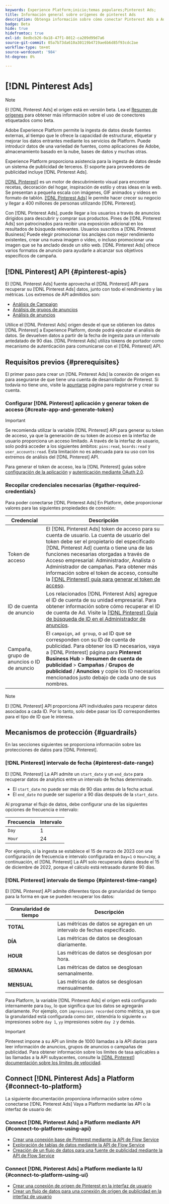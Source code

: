 ```yaml
---
keywords: Experience Platform;inicio;temas populares;Pinterest Ads;
title: Información general sobre orígenes de pinterest Ads
description: Obtenga información sobre cómo conectar Pinterest Ads a Adobe Experience Platform mediante API o la interfaz de usuario.
badge: Beta
hide: true
hidefromtoc: true
exl-id: 8edbcb26-0a18-47f1-8012-ca209d99d7a6
source-git-commit: 05a7b73da610a30119b4719ae6b6d85f93cdc2ae
workflow-type: tm+mt
source-wordcount: '984'
ht-degree: 0%

---
```


# [!DNL Pinterest Ads]

>[!NOTE]
>
>El [!DNL Pinterest Ads] el origen está en versión beta. Lea el [Resumen de orígenes](../../home.md#terms-and-conditions) para obtener más información sobre el uso de conectores etiquetados como beta.

Adobe Experience Platform permite la ingesta de datos desde fuentes externas, al tiempo que le ofrece la capacidad de estructurar, etiquetar y mejorar los datos entrantes mediante los servicios de Platform. Puede introducir datos de una variedad de fuentes, como aplicaciones de Adobe, almacenamiento basado en la nube, bases de datos y muchas otras.

Experience Platform proporciona asistencia para la ingesta de datos desde un sistema de publicidad de terceros. El soporte para proveedores de publicidad incluye [!DNL Pinterest Ads].

[[!DNL Pinterest]](https://www.pinterest.com) es un motor de descubrimiento visual para encontrar recetas, decoración del hogar, inspiración de estilo y otras ideas en la web. Se presentan a pequeña escala con imágenes, GIF animados y vídeos en formato de tablón. [[!DNL Pinterest Ads]](https://ads.pinterest.com/) le permite hacer crecer su negocio y llegar a 400 millones de personas utilizando [!DNL Pinterest].

Con [!DNL Pinterest Ads], puede llegar a los usuarios a través de anuncios dirigidos para descubrir y comprar sus productos. Pines de [!DNL Pinterest Ads] son patrocinados para recibir una exposición adicional en los resultados de búsqueda relevantes. Usuarios suscritos a [!DNL Pinterest Business] Puede elegir promocionar los anclajes con mejor rendimiento existentes, crear una nueva imagen o vídeo, o incluso promocionar una imagen que se ha anclado desde un sitio web. [!DNL Pinterest Ads] ofrece varios formatos de anuncio para ayudarle a alcanzar sus objetivos específicos de campaña.

## [!DNL Pinterest] API {#pinterest-apis}

El [!DNL Pinterest Ads] fuente aprovecha el [!DNL Pinterest] API para recuperar su [!DNL Pinterest Ads] datos, junto con todo el rendimiento y las métricas. Los extremos de API admitidos son:

* [Análisis de Campaign](https://developers.pinterest.com/docs/api/v5/#operation/campaigns/analytics)
* [Análisis de grupos de anuncios](https://developers.pinterest.com/docs/api/v5/#operation/ad_groups/analytics)
* [Análisis de anuncios](https://developers.pinterest.com/docs/api/v5/#operation/ads/analytics)

Utilice el [!DNL Pinterest Ads] origen desde el que se obtienen los datos [!DNL Pinterest] a Experience Platform, donde podrá ejecutar el análisis de datos. Se devuelven datos a partir de la fecha de ingesta para un intervalo antedatado de 90 días. [!DNL Pinterest Ads] utiliza tokens de portador como mecanismo de autenticación para comunicarse con el [!DNL Pinterest] API.

## Requisitos previos {#prerequisites}

El primer paso para crear un [!DNL Pinterest Ads] la conexión de origen es para asegurarse de que tiene una cuenta de desarrollador de Pinterest. Si todavía no tiene uno, visite la [apuntarse](https://www.pinterest.com/business/create/?next=https://developers.pinterest.com/account-setup/) página para registrarse y crear su cuenta.

### Configurar [!DNL Pinterest] aplicación y generar token de acceso {#create-app-and-generate-token}

>[!IMPORTANT]
>
>Se recomienda utilizar la variable [!DNL Pinterest] API para generar su token de acceso, ya que la generación de su token de acceso en la interfaz de usuario proporciona un acceso limitado. A través de la interfaz de usuario, solo podrá acceder a los siguientes ámbitos: `pins:read`, `boards:read` y `user_accounts:read`. Esta limitación no es adecuada para su uso con los extremos de análisis del [!DNL Pinterest] API.

Para generar el token de acceso, lea la [!DNL Pinterest] guías sobre [configuración de la aplicación](https://developers.pinterest.com/docs/getting-started/set-up-app/) y [autenticación mediante OAuth 2.0](https://developers.pinterest.com/docs/getting-started/authentication/).

### Recopilar credenciales necesarias {#gather-required-credentials}

Para poder conectarse [!DNL Pinterest Ads] En Platform, debe proporcionar valores para las siguientes propiedades de conexión:

| Credencial | Descripción |
| --- | --- |
| Token de acceso | El [!DNL Pinterest Ads] token de acceso para su cuenta de usuario. La cuenta de usuario del token debe ser el propietario del especificado [!DNL Pinterest Ad] cuenta o tiene una de las funciones necesarias otorgadas a través de Acceso empresarial: Administrador, Analista o Administrador de campañas. Para obtener más información sobre el token de acceso, consulte la [[!DNL Pinterest] guía para generar el token de acceso](https://developers.pinterest.com/docs/getting-started/set-up-app/). |
| ID de cuenta de anuncio | Los relacionados [!DNL Pinterest Ads] agregue el ID de cuenta de su unidad empresarial. Para obtener información sobre cómo recuperar el ID de cuenta de Ad. Visite la [[!DNL Pinterest] Guía de búsqueda de ID en el Administrador de anuncios](https://help.pinterest.com/en/business/article/find-ids-in-ads-manager). |
| Campaña, grupo de anuncios o ID de anuncio | El `campaign`, `ad group`, o `ad` ID que se corresponden con su ID de cuenta de publicidad. Para obtener los ID necesarios, vaya a [!DNL Pinterest] página para **Pinterest Business Hub** > **Resumen de cuenta de publicidad** > **Campañas** / **Grupos de publicidad** / **Anuncios** y copie los ID necesarios mencionados justo debajo de cada uno de sus nombres. |

>[!NOTE]
>
>El [!DNL Pinterest] API proporciona API individuales para recuperar datos asociados a cada ID. Por lo tanto, solo debe pasar los ID correspondientes para el tipo de ID que le interesa.

## Mecanismos de protección {#guardrails}

En las secciones siguientes se proporciona información sobre las protecciones de datos para [!DNL Pinterest].

### [!DNL Pinterest] intervalo de fecha {#pinterest-date-range}

El [!DNL Pinterest] La API admite un `start_date` y un `end_date` para recuperar datos de analytics entre un intervalo de fechas determinado.

* El `start_date` no puede ser más de 90 días antes de la fecha actual.
* El `end_date` no puede ser superior a 90 días después de la `start_date`.

Al programar el flujo de datos, debe configurar una de las siguientes opciones de frecuencia e intervalo:

| Frecuencia | Intervalo |
| --- | --- |
| `Day` | 1 |
| `Hour` | 24 |

Por ejemplo, si la ingesta se establece el 15 de marzo de 2023 con una configuración de frecuencia e intervalo configurada en `Day=1` o `Hour=24`y, a continuación, el [!DNL Pinterest] La API solo recuperaría datos desde el 15 de diciembre de 2022, porque el cálculo está retrasado durante 90 días.

### [!DNL Pinterest] intervalo de tiempo {#pinterest-time-range}

El [!DNL Pinterest] API admite diferentes tipos de granularidad de tiempo para la forma en que se pueden recuperar los datos:

| Granularidad de tiempo | Descripción |
| --- | --- |
| **TOTAL** | Las métricas de datos se agregan en un intervalo de fechas especificado. |
| **DÍA** | Las métricas de datos se desglosan diariamente. |
| **HOUR** | Las métricas de datos se desglosan por hora. |
| **SEMANAL** | Las métricas de datos se desglosan semanalmente. |
| **MENSUAL** | Las métricas de datos se desglosan mensualmente. |

Para Platform, la variable [!DNL Pinterest Ads] el origen está configurado internamente para `Day`, lo que significa que los datos se agregarán diariamente. Por ejemplo, con `impressions recorded` como métrica, ya que la granularidad está configurada como `DAY`, obtendría lo siguiente `xx` impresiones sobre `day 1`, `yy` impresiones sobre `day 2` y demás.

>[!IMPORTANT]
>
>Pinterest impone a su API un límite de 1000 llamadas a la API diarias para leer información de anuncios, grupos de anuncios o campañas de publicidad. Para obtener información sobre los límites de tasa aplicables a las llamadas a la API subyacentes, consulte la [[!DNL Pinterest] documentación sobre los límites de velocidad](https://developers.pinterest.com/docs/reference/ratelimits/).

## Connect [!DNL Pinterest Ads] a Platform {#connect-to-platform}

La siguiente documentación proporciona información sobre cómo conectarse [!DNL Pinterest Ads] Vaya a Platform mediante las API o la interfaz de usuario de:

### Connect [!DNL Pinterest Ads] a Platform mediante API {#connect-to-platform-using-api}

* [Crear una conexión base de Pinterest mediante la API de Flow Service](../../tutorials/api/create/advertising/pinterest-ads.md)
* [Exploración de tablas de datos mediante la API de Flow Service](../../tutorials/api/explore/tabular.md)
* [Creación de un flujo de datos para una fuente de publicidad mediante la API de Flow Service](../../tutorials/api/collect/advertising.md)

### Connect [!DNL Pinterest Ads] a Platform mediante la IU {#connect-to-platform-using-ui}

* [Crear una conexión de origen de Pinterest en la interfaz de usuario](../../tutorials/ui/create/advertising/pinterest-ads.md)
* [Crear un flujo de datos para una conexión de origen de publicidad en la interfaz de usuario](../../tutorials/ui/dataflow/advertising.md)
